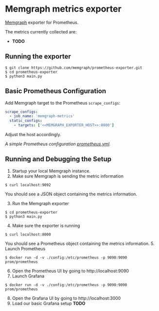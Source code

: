 # Memgraph metrics exporter

[Memgraph](https://github.com/memgraph/memgraph) exporter for Prometheus.

The metrics currently collected are:

- **TODO**

## Running the exporter

```shell
$ git clone https://github.com/memgraph/prometheus-exporter.git
$ cd prometheus-exporter
$ python3 main.py
```

## Basic Prometheus Configuration

Add Memgraph target to the Prometheus `scrape_configs`:

```yaml
scrape_configs:
  - job_name: 'memgraph-metrics'
  static_configs:
    - targets: ['<<MEMGRAPH_EXPORTER_HOST>>:8000']
```
Adjust the host accordingly.

_A simple Prometheus configuration [prometheus.yml](config/prometheus.yml)._

## Running and Debugging the Setup

1. Startup your local Memgraph instance.
2. Make sure Memgraph is sending the metric information
```shell
$ curl localhost:9092
```
You should see a JSON object containing the metrics information.

3. Run the Memgraph exporter
```shell
$ cd prometheus-exporter
$ python3 main.py
```
4. Make sure the exporter is running
```shell
$ curl localhost:8000
```
You should see a Prometheus object containing the metrics information.
5. Launch Prometheus
```shell
$ docker run -d -v ./config:/etc/prometheus -p 9090:9090 prom/prometheus
```
6. Open the Prometheus UI by going to http://localhost:9090
7. Launch Grafana
```shell
$ docker run -d -v ./config:/etc/prometheus -p 9090:9090 prom/prometheus
```
8. Open the Grafana UI by going to http://localhost:3000
9. Load our basic Grafana setup **TODO**
